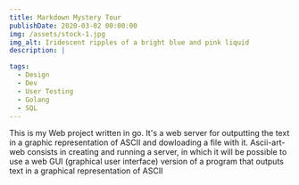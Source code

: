 ```yaml
---
title: Markdown Mystery Tour
publishDate: 2020-03-02 00:00:00
img: /assets/stock-1.jpg
img_alt: Iridescent ripples of a bright blue and pink liquid
description: |

tags:
  - Design
  - Dev
  - User Testing
  - Golang
  - SQL
---
```


This is my Web project written in go. It's a web server for outputting the text in a graphic representation of ASCII and dowloading a file with it.  Ascii-art-web consists in creating and running a server, in which it will be possible to use a web GUI (graphical user interface) version of a program that outputs text in a graphical representation of ASCII
